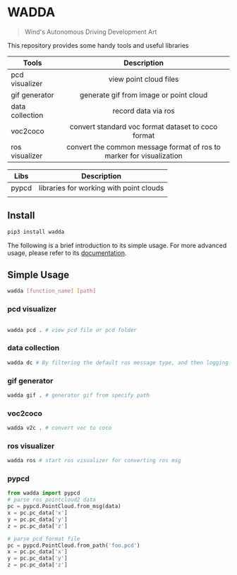 # WADDA

> Wind's Autonomous Driving Development Art

This repository provides some handy tools and useful libraries

| Tools           | Description                                                          |
| --------------- |:--------------------------------------------------------------------:|
| pcd visualizer  | view point cloud files                                               |
| gif generator   | generate gif from image or point cloud                               |
| data collection | record data via ros                                                  |
| voc2coco        | convert standard voc format dataset to coco format                   |
| ros visualizer  | convert the common message format of ros to marker for visualization |

| Libs  | Description                             |
| ----- |:---------------------------------------:|
| pypcd | libraries for working with point clouds |
|       |                                         |
## Install
```bash
pip3 install wadda
```

The following is a brief introduction to its simple usage. For more advanced usage, please refer to its [documentation](https://wadda.readthedocs.io/en/latest/).

## Simple Usage

```bash
wadda [function_name] [path]
```

### pcd visualizer

```bash

wadda pcd . # view pcd file or pcd folder
```

### data collection

```bash
wadda dc # By filtering the default ros message type, and then logging the data
```

### gif generator

```bash
wadda gif . # generator gif from specify path
```

### voc2coco

```bash
wadda v2c . # convert voc to coco
```

### ros visualizer

```bash
wadda ros # start ros visualizer for converting ros msg
```

### pypcd

```python
from wadda import pypcd
# parse ros pointcloud2 data
pc = pypcd.PointCloud.from_msg(data)
x = pc.pc_data['x']
y = pc.pc_data['y']
z = pc.pc_data['z']

# parse pcd format file
pc = pypcd.PointCloud.from_path('foo.pcd')
x = pc.pc_data['x']
y = pc.pc_data['y']
z = pc.pc_data['z']
```